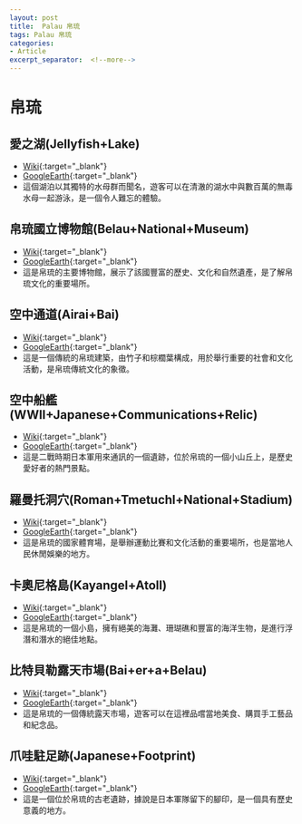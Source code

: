 ```yaml
---
layout: post
title:  Palau 帛琉
tags: Palau 帛琉 
categories:
- Article
excerpt_separator:  <!--more-->
---
```

# 帛琉
## 愛之湖(Jellyfish+Lake)
- [Wiki](https://zh.wikipedia.org/w/index.php?search=Jellyfish+Lake "Wiki"){:target="_blank"} 
- [GoogleEarth](https://earth.google.com/web/search/Jellyfish+Lake "GoogleEarth"){:target="_blank"} 
- 這個湖泊以其獨特的水母群而聞名，遊客可以在清澈的湖水中與數百萬的無毒水母一起游泳，是一個令人難忘的體驗。

## 帛琉國立博物館(Belau+National+Museum)
- [Wiki](https://zh.wikipedia.org/w/index.php?search=Belau+National+Museum "Wiki"){:target="_blank"} 
- [GoogleEarth](https://earth.google.com/web/search/Belau+National+Museum "GoogleEarth"){:target="_blank"} 
- 這是帛琉的主要博物館，展示了該國豐富的歷史、文化和自然遺產，是了解帛琉文化的重要場所。

## 空中通道(Airai+Bai)
- [Wiki](https://zh.wikipedia.org/w/index.php?search=Airai+Bai "Wiki"){:target="_blank"} 
- [GoogleEarth](https://earth.google.com/web/search/Airai+Bai "GoogleEarth"){:target="_blank"} 
- 這是一個傳統的帛琉建築，由竹子和棕櫚葉構成，用於舉行重要的社會和文化活動，是帛琉傳統文化的象徵。

## 空中船艦(WWII+Japanese+Communications+Relic)
- [Wiki](https://zh.wikipedia.org/w/index.php?search=WWII+Japanese+Communications+Relic "Wiki"){:target="_blank"} 
- [GoogleEarth](https://earth.google.com/web/search/WWII+Japanese+Communications+Relic "GoogleEarth"){:target="_blank"} 
- 這是二戰時期日本軍用來通訊的一個遺跡，位於帛琉的一個小山丘上，是歷史愛好者的熱門景點。

## 羅曼托洞穴(Roman+Tmetuchl+National+Stadium)
- [Wiki](https://zh.wikipedia.org/w/index.php?search=Roman+Tmetuchl+National+Stadium "Wiki"){:target="_blank"} 
- [GoogleEarth](https://earth.google.com/web/search/Roman+Tmetuchl+National+Stadium "GoogleEarth"){:target="_blank"} 
- 這是帛琉的國家體育場，是舉辦運動比賽和文化活動的重要場所，也是當地人民休閒娛樂的地方。

## 卡奧尼格島(Kayangel+Atoll)
- [Wiki](https://zh.wikipedia.org/w/index.php?search=Kayangel+Atoll "Wiki"){:target="_blank"} 
- [GoogleEarth](https://earth.google.com/web/search/Kayangel+Atoll "GoogleEarth"){:target="_blank"} 
- 這是帛琉的一個小島，擁有絕美的海灘、珊瑚礁和豐富的海洋生物，是進行浮潛和潛水的絕佳地點。

## 比特貝勒露天市場(Bai+er+a+Belau)
- [Wiki](https://zh.wikipedia.org/w/index.php?search=Bai+er+a+Belau "Wiki"){:target="_blank"} 
- [GoogleEarth](https://earth.google.com/web/search/Bai+er+a+Belau "GoogleEarth"){:target="_blank"} 
- 這是帛琉的一個傳統露天市場，遊客可以在這裡品嚐當地美食、購買手工藝品和紀念品。

## 爪哇駐足跡(Japanese+Footprint)
- [Wiki](https://zh.wikipedia.org/w/index.php?search=Japanese+Footprint "Wiki"){:target="_blank"} 
- [GoogleEarth](https://earth.google.com/web/search/Japanese+Footprint "GoogleEarth"){:target="_blank"} 
- 這是一個位於帛琉的古老遺跡，據說是日本軍隊留下的腳印，是一個具有歷史意義的地方。

